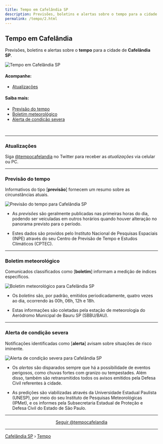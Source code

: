 ```yaml
---
title: Tempo em Cafelândia SP
description: Previsões, boletins e alertas sobre o tempo para a cidade de Cafelândia-SP. 
permalink: /tempo/2.html
---
```


## Tempo em Cafelândia
Previsões, boletins e alertas sobre o __tempo__ para a cidade de __Cafelândia SP__.

![Tempo em Cafelândia SP](tempocafelandia-1810.png)


#### Acompanhe:

- [Atualizações](#atualiza%C3%A7%C3%B5es)

#### Saiba mais:

- [Previsão do tempo](#previs%C3%A3o-do-tempo)
- [Boletim meteorológico](#boletim-meteorol%C3%B3gico)
- [Alerta de condição severa](#alerta-de-condi%C3%A7%C3%A3o-severa)

<br>

---

### Atualizações

Siga <a rel="noopener" target="_blank" href="https://twitter.com/tempocafelandia">@tempocafelandia</a> no Twitter para receber as _atualizações_ via celular ou PC.

---

### Previsão do tempo
Informativos do tipo [__previsão__] fornecem um resumo sobre as circunstâncias atuais.

![Previsão do tempo para Cafelândia SP](https://www.cafelandia.net/media/previsao-tempo-cafelandia-sp.png)

- As _previsões_ são geralmente publicadas nas primeiras horas do dia, podendo ser veiculadas em outros horários quando houver alteração no panorama previsto para o período.

- Estes dados são providos pelo Instituto Nacional de Pesquisas Espaciais (INPE) através do seu Centro de Previsão de Tempo e Estudos Climáticos (CPTEC).

---

### Boletim meteorológico
Comunicados classificados como [__boletim__] informam a medição de índices específicos.

![Boletim meteorológico para Cafelândia SP](https://www.cafelandia.net/media/boletim-tempo-cafelandia-sp.png)

- Os _boletins_ são, por padrão, emitidos periodicadamente, quatro vezes ao dia, ocorrendo às 00h, 06h, 12h e 18h.

- Estas informações são coletadas pela estação de meteorologia do Aeródromo Municipal de Bauru SP (SBBU/BAU).

---

### Alerta de condição severa
Notificações identificadas como [__alerta__] avisam sobre situações de risco iminente. 

![Alerta de condição severa para Cafelândia SP](https://www.cafelandia.net/media/alerta-tempo-cafelandia-sp.png)

- Os _alertas_ são disparados sempre que há a possibilidade de eventos perigosos, como chuvas fortes com granizo ou tempestades. Além disso, também são retransmitidos todos os avisos emitidos pela Defesa Civil referentes à cidade.

- As predições são viabilizadas através da Universidade Estadual Paulista (UNESP), por meio do seu Instituto de Pesquisas Meteorológicas (IPMet), e os informes pela Subsecretaria Estadual de Proteção e Defesa Civil do Estado de São Paulo.

---

<center><a href="https://twitter.com/tempocafelandia?ref_src=twsrc%5Etfw" class="twitter-follow-button" data-show-count="false" data-size="large" rel="noopener nofollow">Seguir @tempocafelandia</a></center>

---

[Cafelândia SP](https://www.cafelandia.net/) › [Tempo](https://www.cafelandia.net/tempo/)

<script async src="https://platform.twitter.com/widgets.js" charset="utf-8"></script>
